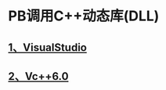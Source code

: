 # PB调用C++动态库(DLL)

## [1、VisualStudio](1、PB调用C++动态库(DLL)/1、VisualStudio.md)

## [2、Vc++6.0](1、PB调用C++动态库(DLL)/2、Vc++6.0.md)